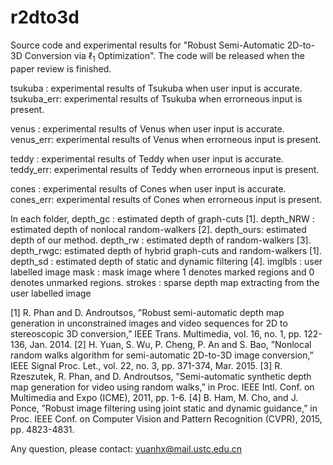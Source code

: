 # r2dto3d
Source code and experimental results for "Robust Semi-Automatic 2D-to-3D Conversion via $\ell_1$ Optimization". The code will be released when the paper review is finished.

tsukuba    : experimental results of Tsukuba when user input is accurate.
tsukuba_err: experimental results of Tsukuba when errorneous input is present.

venus    : experimental results of Venus when user input is accurate.
venus_err: experimental results of Venus when errorneous input is present.

teddy    : experimental results of Teddy when user input is accurate.
teddy_err: experimental results of Teddy when errorneous input is present.

cones    : experimental results of Cones when user input is accurate.
cones_err: experimental results of Cones when errorneous input is present.

In each folder,
depth_gc  : estimated depth of graph-cuts [1].
depth_NRW : estimated depth of nonlocal random-walkers [2].
depth_ours: estimated depth of our method.
depth_rw  : estimated depth of random-walkers [3].
depth_rwgc: estimated depth of hybrid graph-cuts and random-walkers [1].
depth_sd  : estimated depth of static and dynamic filtering [4].
imglbls   : user labelled image
mask      : mask image where 1 denotes marked regions and 0 denotes unmarked regions.
strokes   : sparse depth map extracting from the user labelled image

[1] R. Phan and D. Androutsos, ”Robust semi-automatic depth map generation in unconstrained images and video sequences for 2D to stereoscopic 3D conversion,” IEEE Trans. Multimedia, vol. 16, no. 1, pp. 122-136, Jan. 2014.
[2] H. Yuan, S. Wu, P. Cheng, P. An and S. Bao, ”Nonlocal random walks algorithm for semi-automatic 2D-to-3D image conversion,” IEEE Signal Proc. Let., vol. 22, no. 3, pp. 371-374, Mar. 2015.
[3] R. Rzeszutek, R. Phan, and D. Androutsos, ”Semi-automatic synthetic depth map generation for video using random walks,” in Proc. IEEE Intl. Conf. on Multimedia and Expo (ICME), 2011, pp. 1-6.
[4] B. Ham, M. Cho, and J. Ponce, ”Robust image filtering using joint static and dynamic guidance,” in Proc. IEEE Conf. on Computer Vision and Pattern Recognition (CVPR), 2015, pp. 4823-4831.

Any question, please contact: yuanhx@mail.ustc.edu.cn
